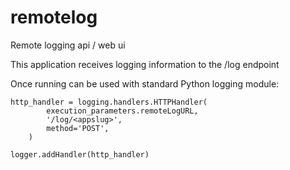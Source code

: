 remotelog
=========

Remote logging api / web ui

This application receives logging information to the /log endpoint

Once running can be used with standard Python logging module:

	http_handler = logging.handlers.HTTPHandler(
        	execution_parameters.remoteLogURL,
        	'/log/<appslug>',
        	method='POST',
    	)

	logger.addHandler(http_handler)



